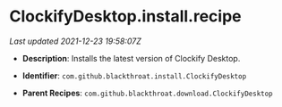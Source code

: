 # ClockifyDesktop.install.recipe

_Last updated 2021-12-23 19:58:07Z_

- **Description**: Installs the latest version of Clockify Desktop.

- **Identifier**: `com.github.blackthroat.install.ClockifyDesktop`

- **Parent Recipes**: `com.github.blackthroat.download.ClockifyDesktop`
